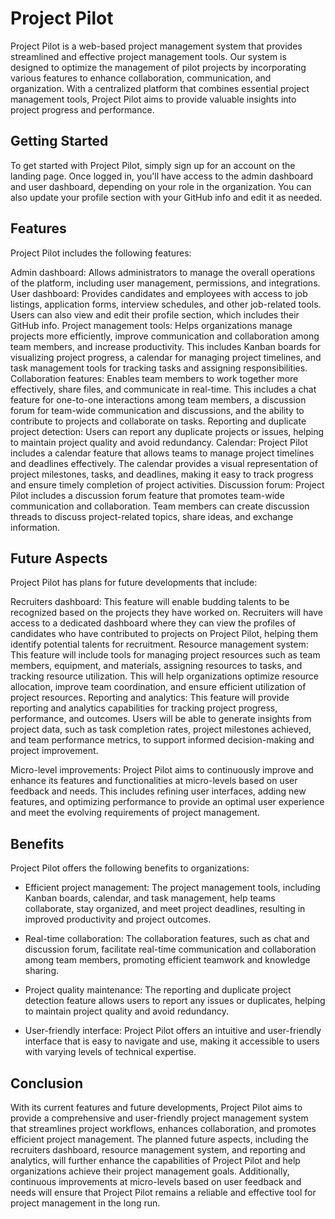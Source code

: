 # Project Pilot

Project Pilot is a web-based project management system that provides streamlined and effective project management tools. Our system is designed to optimize the management of pilot projects by incorporating various features to enhance collaboration, communication, and organization. With a centralized platform that combines essential project management tools, Project Pilot aims to provide valuable insights into project progress and performance.

## Getting Started

To get started with Project Pilot, simply sign up for an account on the landing page. Once logged in, you'll have access to the admin dashboard and user dashboard, depending on your role in the organization. You can also update your profile section with your GitHub info and edit it as needed.

## Features

Project Pilot includes the following features:

Admin dashboard: Allows administrators to manage the overall operations of the platform, including user management, permissions, and integrations.
User dashboard: Provides candidates and employees with access to job listings, application forms, interview schedules, and other job-related tools. Users can also view and edit their profile section, which includes their GitHub info.
Project management tools: Helps organizations manage projects more efficiently, improve communication and collaboration among team members, and increase productivity. This includes Kanban boards for visualizing project progress, a calendar for managing project timelines, and task management tools for tracking tasks and assigning responsibilities.
Collaboration features: Enables team members to work together more effectively, share files, and communicate in real-time. This includes a chat feature for one-to-one interactions among team members, a discussion forum for team-wide communication and discussions, and the ability to contribute to projects and collaborate on tasks.
Reporting and duplicate project detection: Users can report any duplicate projects or issues, helping to maintain project quality and avoid redundancy.
Calendar: Project Pilot includes a calendar feature that allows teams to manage project timelines and deadlines effectively. The calendar provides a visual representation of project milestones, tasks, and deadlines, making it easy to track progress and ensure timely completion of project activities.
Discussion forum: Project Pilot includes a discussion forum feature that promotes team-wide communication and collaboration. Team members can create discussion threads to discuss project-related topics, share ideas, and exchange information.

## Future Aspects

Project Pilot has plans for future developments that include:

Recruiters dashboard: This feature will enable budding talents to be recognized based on the projects they have worked on. Recruiters will have access to a dedicated dashboard where they can view the profiles of candidates who have contributed to projects on Project Pilot, helping them identify potential talents for recruitment.
Resource management system: This feature will include tools for managing project resources such as team members, equipment, and materials, assigning resources to tasks, and tracking resource utilization. This will help organizations optimize resource allocation, improve team coordination, and ensure efficient utilization of project resources.
Reporting and analytics: This feature will provide reporting and analytics capabilities for tracking project progress, performance, and outcomes. Users will be able to generate insights from project data, such as task completion rates, project milestones achieved, and team performance metrics, to support informed decision-making and project improvement.

Micro-level improvements: Project Pilot aims to continuously improve and enhance its features and functionalities at micro-levels based on user feedback and needs. This includes refining user interfaces, adding new features, and optimizing performance to provide an optimal user experience and meet the evolving requirements of project management.

## Benefits

Project Pilot offers the following benefits to organizations:


- Efficient project management: The project management tools, including Kanban boards, calendar, and task management, help teams collaborate, stay organized, and meet project deadlines, resulting in improved productivity and project outcomes.

- Real-time collaboration: The collaboration features, such as chat and discussion forum, facilitate real-time communication and collaboration among team members, promoting efficient teamwork and knowledge sharing.

- Project quality maintenance: The reporting and duplicate project detection feature allows users to report any issues or duplicates, helping to maintain project quality and avoid redundancy.

- User-friendly interface: Project Pilot offers an intuitive and user-friendly interface that is easy to navigate and use, making it accessible to users with varying levels of technical expertise.


## Conclusion

With its current features and future developments, Project Pilot aims to provide a comprehensive and user-friendly project management system that streamlines project workflows, enhances collaboration, and promotes efficient project management. The planned future aspects, including the recruiters dashboard, resource management system, and reporting and analytics, will further enhance the capabilities of Project Pilot and help organizations achieve their project management goals. Additionally, continuous improvements at micro-levels based on user feedback and needs will ensure that Project Pilot remains a reliable and effective tool for project management in the long run.